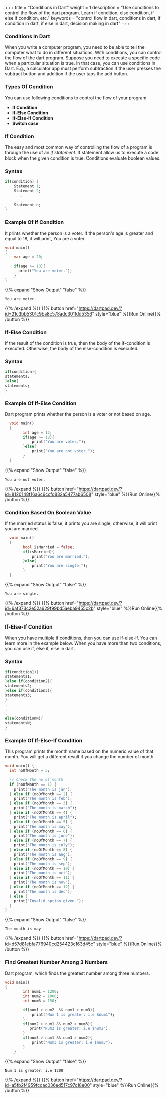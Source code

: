 
+++
title = "Conditions in Dart"
weight = 1
description = "Use conditions to control the flow of the dart program. Learn if condition, else condition, if else if condition, etc."
keywords = "control flow in dart, conditions in dart, if condition in dart, if else in dart, decision making in dart"
+++

### Conditions In Dart
When you write a computer program, you need to be able to tell the computer what to do in different situations. With conditions, you can control the flow of the dart program. Suppose you need to execute a specific code when a particular situation is true. In that case, you can use conditions in Dart. E.g., a calculator app must perform subtraction if the user presses the subtract button and addition if the user taps the add button.

### Types Of Condition
You can use following conditions to control the flow of your program.
*   **If Condition**
*   **If-Else Condition**
*   **If-Else-If Condition**
*   **Switch case**

### If Condition 
The easy and most common way of controlling the flow of a program is through the use of an *if statement*. If statement allow us to execute a code block when the given condition is true. Conditions evaluate boolean values. 

### Syntax
```dart
if(condition) {
    Statement 1;
    Statement 2;
       .
       .
    Statement n;
}
``` 
### Example Of If Condition
It prints whether the person is a voter. If the person's age is greater and equal to 18, it will print, You are a voter.
```dart
void main()
{
    var age = 20;
    
    if(age >= 18){
      print("You are voter.");
    }
}
```
{{% expand "Show Output" "false" %}}
````plaintext
You are voter.
````
{{% /expand %}}
{{% button href="https://dartpad.dev/?id=21c3bb5301c9ba8c578adc301fdd5356" style="blue" %}}Run Online{{% /button %}}

### If-Else Condition
If the result of the condition is true, then the body of the if-condition is executed. Otherwise, the body of the else-condition is executed.

### Syntax
```dart
if(condition){
statements;
}else{
statements;
}
```
### Example Of If-Else Condition
Dart program prints whether the person is a voter or not based on age.

```dart
  void main()
  {
        int age = 12;
        if(age >= 18){
            print("You are voter.");
        }else{
            print("You are not voter.");
        }
  }
```
{{% expand "Show Output" "false" %}}
````plaintext
You are not voter.
````
{{% /expand %}}
{{% button href="https://dartpad.dev/?id=8120148f16a6c6ccfd832a5477ab6508" style="blue" %}}Run Online{{% /button %}}

### Condition Based On Boolean Value
If the married status is false, it prints you are single; otherwise, it will print you are married.
```dart
  void main()
  {
        bool isMarried = false;
        if(isMarried){
            print("You are married.");
        }else{
            print("You are single.");
        }
  }
```
{{% expand "Show Output" "false" %}}
````plaintext
You are single.
````
{{% /expand %}}
{{% button href="https://dartpad.dev/?id=6af373c2e52a629f99bd5aeba9455c2b" style="blue" %}}Run Online{{% /button %}}

### If-Else-If Condition 
When you have multiple if conditions, then you can use if-else-if. You can learn more in the example below. When you have more than two conditions, you can use if, else if, else in dart. 

### Syntax
```dart
if(condition1){
statements1;
}else if(condition2){
statements2;
}else if(condition3){
statements3;
}
.
.
.
else(conditionN){
statementsN;
}
```

### Example Of If-Else-If Condition
This program prints the month name based on the numeric value of that month. You will get a different result if you change the number of month.

```dart
void main() {
  int noOfMonth = 5;

  // Check the no of month
  if (noOfMonth == 1) {
    print("The month is jan");
  } else if (noOfMonth == 2) {
    print("The month is feb");
  } else if (noOfMonth == 3) {
    print("The month is march");
  } else if (noOfMonth == 4) {
    print("The month is april");
  } else if (noOfMonth == 5) {
    print("The month is may");
  } else if (noOfMonth == 6) {
    print("The month is june");
  } else if (noOfMonth == 7) {
    print("The month is july");
  } else if (noOfMonth == 8) {
    print("The month is aug");
  } else if (noOfMonth == 9) {
    print("The month is sep");
  } else if (noOfMonth == 10) {
    print("The month is oct");
  } else if (noOfMonth == 11) {
    print("The month is nov");
  } else if (noOfMonth == 12) {
    print("The month is dec");
  } else {
    print("Invalid option given.");
  }
}
``` 
{{% expand "Show Output" "false" %}}
````plaintext
The month is may
````
{{% /expand %}}
{{% button href="https://dartpad.dev/?id=d57d81ebfa776940cd254423c163d45c" style="blue" %}}Run Online{{% /button %}}

### Find Greatest Number Among 3 Numbers
Dart program, which finds the greatest number among three numbers.

```dart
void main()
{
        int num1 = 1200;
        int num2 = 1000;
        int num3 = 150;

        if(num1 > num2  && num1 > num3){
            print("Num 1 is greater: i.e $num1");
        }
        if(num2 > num1 && num2 > num3){
           print("Num2 is greater: i.e $num2");
        }
        if(num3 > num1 && num3 > num2){
            print("Num3 is greater: i.e $num3");
        }
    }

``` 
{{% expand "Show Output" "false" %}}
````plaintext
Num 1 is greater: i.e 1200
````
{{% /expand %}}
{{% button href="https://dartpad.dev/?id=a5fb2f4959fcdac036ed517c97c18e00" style="blue" %}}Run Online{{% /button %}}
